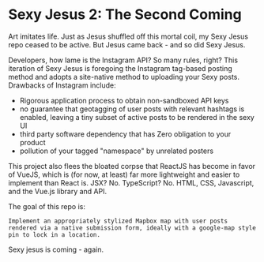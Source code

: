 # Sexy Jesus 2: The Second Coming

Art imitates life. Just as Jesus shuffled off this mortal coil, my Sexy Jesus repo ceased to be active. But Jesus came back - and so did Sexy Jesus.

Developers, how lame is the Instagram API? So many rules, right? This iteration of Sexy Jesus is foregoing the Instagram tag-based posting method and adopts a site-native method to uploading your Sexy posts. Drawbacks of Instagram include:

* Rigorous application process to obtain non-sandboxed API keys
* no guarantee that geotagging of user posts with relevant hashtags is enabled, leaving a tiny subset of active posts to be rendered in the sexy UI
* third party software dependency that has Zero obligation to your product
* pollution of your tagged "namespace" by unrelated posters

This project also flees the bloated corpse that ReactJS has become in favor of VueJS, which is (for now, at least) far more lightweight and easier to implement than React is. JSX? No. TypeScript? No. HTML, CSS, Javascript, and the Vue.js library and API.

The goal of this repo is:

`Implement an appropriately stylized Mapbox map with user posts rendered via a native submission form, ideally with a google-map style pin to lock in a location.`

Sexy jesus is coming - again.

